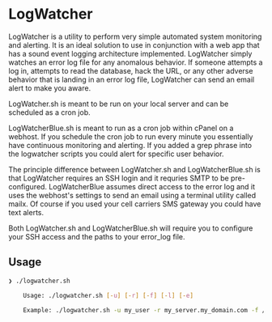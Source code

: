# LogWatcher
LogWatcher is a utility to perform very simple automated system monitoring and alerting.  It is an ideal solution to use in conjunction with a web app that has a sound event logging architecture implemented.  LogWatcher simply watches an error log file for any anomalous behavior.  If someone attempts a log in, attempts to read the database, hack the URL, or any other adverse behavior that is landing in an error log file, LogWatcher can send an email alert to make you aware.

LogWatcher.sh is meant to be run on your local server and can be scheduled as a cron job.

LogWatcherBlue.sh is meant to run as a cron job within cPanel on a webhost.  If you schedule the cron job to run every minute you essentially have continuous monitoring and alerting.  If you added a grep phrase into the logwatcher scripts you could alert for specific user behavior.

The principle difference between LogWatcher.sh and LogWatcherBlue.sh is that LogWatcher requires an SSH login and it requries SMTP to be pre-configured.  LogWatcherBlue assumes direct access to the error log and it uses the webhost's settings to send an email using a terminal utility called mailx.  Of course if you used your cell carriers SMS gateway you could have text alerts.

Both LogWatcher.sh and LogWatcherBlue.sh will require you to configure your SSH access and the paths to your error_log file.

## Usage

```bash
❯ ./logwatcher.sh

    Usage: ./logwatcher.sh [-u] [-r] [-f] [-l] [-e]

    Example: ./logwatcher.sh -u my_user -r my_server.my_domain.com -f /path/to/remote/file -l /path/to/local/file -e myself@me.com
```